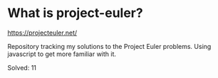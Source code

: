 # What is project-euler?
https://projecteuler.net/

Repository tracking my solutions to the Project Euler problems. Using javascript to get more familiar with it.

Solved: 11
